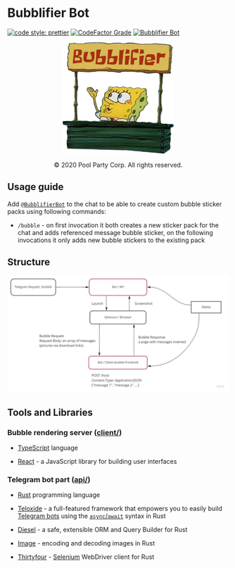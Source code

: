 # Bubblifier Bot

[![code style: prettier](https://img.shields.io/badge/code_style-prettier-ff69b4.svg?style=flat-square&logo=prettier)](https://github.com/prettier/prettier)
[![CodeFactor Grade](https://img.shields.io/codefactor/grade/github/pool-party/bubblifier-bot?logo=codefactor)](https://www.codefactor.io/repository/github/pool-party/bubblifier-bot)
[![Bubblifier Bot](https://img.shields.io/badge/telegram-Bubblifier_Bot-blue?logo=Telegram)](https://t.me/BubblifierBot/)

<div align="center">
    <img src="assets/title.png" width=50% alt="logo">
</div>
<p align="center">© 2020 Pool Party Corp. All rights reserved.</p>

## Usage guide

Add [`@BubblifierBot`](https://t.me/BubblifierBot) to the chat to be able to create custom bubble sticker packs using
following commands:

- `/bubble` - on first invocation it both creates a new sticker pack for the chat
  and adds referenced message bubble sticker, on the following invocations it only adds new bubble stickers to the
  existing pack

## Structure

![Project Structure](assets/project-schema.jpg)

## Tools and Libraries

### Bubble rendering server ([client/](client/))

- [TypeScript](http://typescriptlang.org/) language

- [React](https://reactjs.org/) - a JavaScript library for building user interfaces

### Telegram bot part ([api/](api/))

- [Rust](https://www.rust-lang.org/) programming language

- [Teloxide](https://github.com/teloxide/teloxide/) - a full-featured framework that empowers you to easily build
  [Telegram bots](https://telegram.org/blog/bot-revolution) using the
  [`async`/`await`](https://rust-lang.github.io/async-book/01_getting_started/01_chapter.html)
  syntax in Rust

- [Diesel](https://github.com/diesel-rs/diesel) - a safe, extensible ORM and Query Builder for Rust

- [Image](https://github.com/image-rs/image) - encoding and decoding images in Rust

- [Thirtyfour](https://github.com/stevepryde/thirtyfour) - [Selenium](https://www.selenium.dev/) WebDriver client
  for Rust
